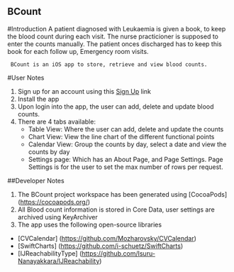 ## BCount

#Introduction
     A patient diagnosed with Leukaemia is given a book, to keep the blood count during each visit.  The nurse practicioner is supposed to enter the counts manually.  The patient onces discharged has to keep this book for each follow up, Emergency room visits.
     
     BCount is an iOS app to store, retrieve and view blood counts.  

#User Notes
1.  Sign up for an account using this [Sign Up](http://jbossews-soulbuzz.rhcloud.com/signup.html) link
2.  Install the app
3.  Upon login into the app, the user can add, delete and update blood counts.
4.  There are 4 tabs available:
    - Table View:  Where the user can add, delete and update the counts
    - Chart View:  View the line chart of the different functional points
    - Calendar View: Group the counts by day, select a date and view the counts by day
    - Settings page:  Which has an About Page, and Page Settings.  Page Settings is for the user to set the max number of rows per request.

##Developer Notes
1. The BCount project workspace has been generated using [CocoaPods] (https://cocoapods.org/) 
2. All Blood count information is stored in Core Data, user settings are archived using KeyArchiver
2. The app uses the following open-source libraries
  - [CVCalendar] (https://github.com/Mozharovsky/CVCalendar)
  - [SwiftCharts] (https://github.com/i-schuetz/SwiftCharts)
  - [IJReachabilityType] (https://github.com/Isuru-Nanayakkara/IJReachability)
